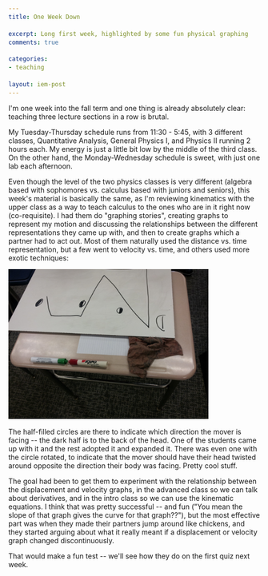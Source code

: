 ```yaml
---
title: One Week Down

excerpt: Long first week, highlighted by some fun physical graphing
comments: true

categories:
- teaching

layout: iem-post
---
```


I'm one week into the fall term and one thing is already absolutely clear:
teaching three lecture sections  in a row is brutal.

My Tuesday-Thursday schedule runs from 11:30 - 5:45, with 3 different classes,
Quantitative Analysis, General Physics I, and Physics II running 2 hours each.
My energy is just a little bit low by the middle of the third class.  On the
other hand, the Monday-Wednesday schedule is sweet, with just one lab
each afternoon. 

Even though the level of the two physics classes is very different (algebra
based with sophomores vs. calculus based with juniors and seniors), this week's
material is basically the same, as I'm reviewing kinematics with the upper
class as a way to teach calculus to the ones who are in it right now
(co-requisite).  I had them do "graphing stories", creating graphs to represent
my motion and discussing the relationships between the different
representations they came up with, and then to create graphs which a partner
had to act out.  Most of them naturally used the distance vs. time
representation, but a few went to velocity vs. time, and others used more
exotic techniques:  

<img class='inset middle' src='/images/20120906_motion_graph.jpg' title='Cool displacement graph' alt='Cool displacement graph' width='400px' />

The half-filled circles are there to indicate which direction the mover is
facing -- the dark half is to the back of the head.  One of the students came
up with it and the rest adopted it and expanded it.  There was even one with
the circle rotated, to indicate that the mover should have their head twisted
around opposite the direction their body was facing.  Pretty cool stuff.

The goal had been to get them to experiment with the relationship between the
displacement and velocity graphs, in the advanced class so we can talk about
derivatives, and in the intro class so we can use the kinematic equations.  I
think that was pretty successful -- and fun ("You mean the slope of that graph
gives the curve for that graph??"), but the most effective part was when they made their partners jump around like chickens, and they started arguing about what it really meant if a displacement or velocity graph changed discontinuously.  

That would make a fun test -- we'll see how they do on the first quiz next week.



